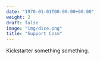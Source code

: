```yaml
---
date: "1970-01-01T00:00:00+00:00"
weight: 2
draft: false
image: "img/dice.png"
title: "Support Cosm"
---
```


Kickstarter something something.

